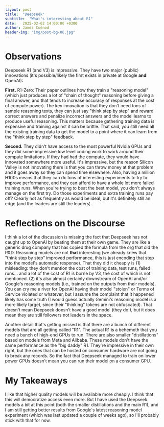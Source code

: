 ```yaml
---
layout: post
title:  "Deepseek"
subtitle:  "What's interesting about R1"
date:   2025-02-02 14:00:00 +0300
author: James Cuénod
header-img: "img/post-bg-06.jpg"
---
```


# Observations

Deepseek R1 (and V3) is impressive. They have two major (public) innovations (it's possible/likely the first exists in private at Google **and** OpenAI):

**First.** R1-Zero: Their paper outlines how they train a "reasoning model" (which just produces a lot of "chain of thought" reasoning before giving a final answer, and that tends to increase accuracy of responses at the cost of compute power). The key innovation is that they don't need tons of sample reasoning texts, they can just say "think step by step" and reward correct answers and penalize incorrect answers and the model learns to produce useful reasoning. This matters because gathering training data is expensive and training against it can be brittle. That said, you still need all the existing training data to get the model to a point where it can learn from the "think step by step" feedback.

**Second.** They didn't have access to the most powerful Nvidia GPUs and they did some impressive low level coding work to work around their compute limitations. If they had had the compute, they would have innovated somewhere more useful. It's impressive, but the reason Silicon Valley is not innovating there is that you can throw money at that problem and it goes away so they can spend time elsewhere. Also, having a million H100s means that they can do tons of interesting experiments to try to improve performance, and they can afford to have a whole lot more failed training runs. When you're trying to beat the best model, you don't always manage on the first try. Do those experiments and extra training runs pay off? Clearly not as frequently as would be ideal, but it's definitely still an edge (and the leaders are still the leaders).

# Reflections on the Discourse

I think a lot of the discussion is missing the fact that Deepseek has not caught up to OpenAI by beating them at their own game. They are like a generic drug company that has copied the formula from the org that did the R&D. Reasoning models are not **that** interesting (we already knew that "think step by step" improved performance, this is just encoding that step into the model's automatic response). That they did it cheaply is (1) misleading: they don't mention the cost of training data, test runs, failed runs... and a lot of the cost of R1 is borne by V3, the cost of which is not mentioned. (2) it's also almost certainly downstream of OpenAI and/or Google's reasoning models (i.e., trained on the outputs from their models). You can cry me a river for OpenAI having their model "stolen" or Terms of Service violated or whatever, but I assume the complaint that it happened likely has some truth (I would guess actually Gemini's reasoning model is a more likely target, since their "thinking" tokens are not obfuscated). That doesn't mean Deepseek doesn't have a good model (they do!), but it does mean they are still followers not leaders in the space.

Another detail that's getting missed is that there are a bunch of different models that are all getting called "R1". The actual R1 is a behemoth that you need a bunch of high-end GPUs to run. There are also smaller "distillations" based on models from Meta and Alibaba. These models don't have the same performance as the "big daddy" R1. They're impressive in their own right, but the ones that can be hosted on consumer hardware are not going to break any records. So the fact that Deepseek managed to train on lower power GPUs doesn't mean you can run their model on a consumer GPU.

# My Takeaways

I like that higher quality models will be available more cheaply. I think that this will democratize access even more. But I have used the Deepseek models a bit at this point (both the smaller distillations and the main R1), and I am still getting better results from Google's latest reasoning model experiment (which was last updated a couple of weeks ago), so I'll probably stick with that for now.
